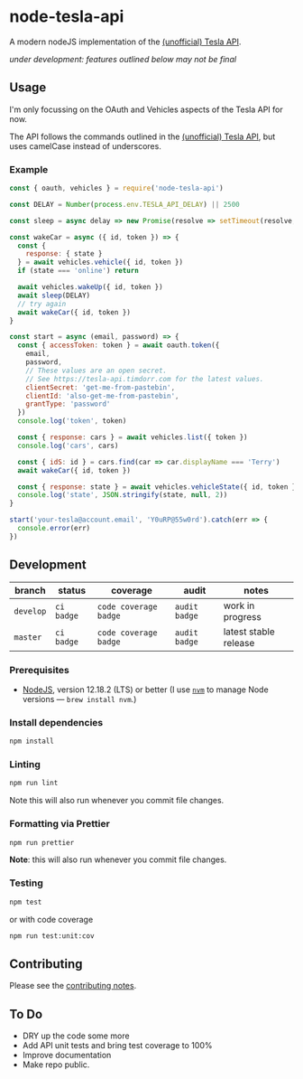 # node-tesla-api

A modern nodeJS implementation of the [(unofficial) Tesla API](https://tesla-api.timdorr.com).

_under development: features outlined below may not be final_

## Usage

I'm only focussing on the OAuth and Vehicles aspects of the Tesla API for now.

The API follows the commands outlined in the [(unofficial) Tesla API](https://tesla-api.timdorr.com), but uses camelCase instead of underscores.

### Example

```js
const { oauth, vehicles } = require('node-tesla-api')

const DELAY = Number(process.env.TESLA_API_DELAY) || 2500

const sleep = async delay => new Promise(resolve => setTimeout(resolve, delay))

const wakeCar = async ({ id, token }) => {
  const {
    response: { state }
  } = await vehicles.vehicle({ id, token })
  if (state === 'online') return

  await vehicles.wakeUp({ id, token })
  await sleep(DELAY)
  // try again
  await wakeCar({ id, token })
}

const start = async (email, password) => {
  const { accessToken: token } = await oauth.token({
    email,
    password,
    // These values are an open secret.
    // See https://tesla-api.timdorr.com for the latest values.
    clientSecret: 'get-me-from-pastebin',
    clientId: 'also-get-me-from-pastebin',
    grantType: 'password'
  })
  console.log('token', token)

  const { response: cars } = await vehicles.list({ token })
  console.log('cars', cars)

  const { idS: id } = cars.find(car => car.displayName === 'Terry')
  await wakeCar({ id, token })

  const { response: state } = await vehicles.vehicleState({ id, token })
  console.log('state', JSON.stringify(state, null, 2))
}

start('your-tesla@account.email', 'Y0uRP@55w0rd').catch(err => {
  console.error(err)
})
```

## Development

<!-- prettier-ignore -->
| branch | status | coverage | audit | notes |
| ------ | ------ | -------- | ----- | ----- |
| `develop` | `ci badge` | `code coverage badge` | `audit badge` | work in progress |
| `master`  | `ci badge` | `code coverage badge` | `audit badge` | latest stable release |

### Prerequisites

- [NodeJS](htps://nodejs.org), version 12.18.2 (LTS) or better (I use [`nvm`](https://github.com/creationix/nvm) to manage Node versions — `brew install nvm`.)

### Install dependencies

```sh
npm install
```

### Linting

```sh
npm run lint
```

Note this will also run whenever you commit file changes.

### Formatting via Prettier

```sh
npm run prettier
```

**Note**: this will also run whenever you commit file changes.

### Testing

```sh
npm test
```

or with code coverage

```sh
npm run test:unit:cov
```

## Contributing

Please see the [contributing notes](CONTRIBUTING.md).

## To Do

- DRY up the code some more
- Add API unit tests and bring test coverage to 100%
- Improve documentation
- Make repo public.
